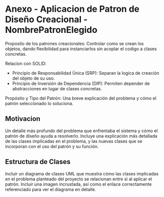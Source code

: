 # Anexo - Aplicacion de Patron de Diseño Creacional - NombrePatronElegido

Proposito de los patrones creacionales: Controlar como se crean los objetos, dando flexibilidad para instanciarlos sin acoplar el codigo a clases concretas.

Relacion con SOLID: 
* Principio de Responsabilidad Única (SRP): Separan la logica de creación del objeto de su uso.
* Principio de Inversión de Dependencia (DIP): Permiten depender de abstracciones en lugar de clases concretas.

Propósito  y  Tipo  del  Patrón:  Una  breve  explicación  del  problema  y  cómo  el  patrón seleccionado lo soluciona.

## Motivacion
Un  detalle  más  profundo  del  problema  que  enfrentaba  el  sistema  y  cómo  el  patrón de  diseño  ayuda  a  resolverlo.  Incluye  una  explicación  más  detallada  de  las  clases 
implicadas  en  el  problema,  y  las  nuevas  clases  que  se  incorporan  con  el  uso  del patrón y su función.

## Estructura de Clases
Incluir  un  diagrama  de  clases  UML  que  muestra  cómo  las  clases  implicadas  en  el problema  planteado  del  proyecto  se  relacionan  entre  sí  al  aplicar  el  patrón. Incluir 
una  imagen incrustada, así como el enlace correctamente referenciado para ver el diagrama en detalle. 
